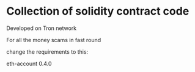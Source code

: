 # Collection of solidity contract code

Developed on Tron network


For all the money scams in fast round

change the requirements to this:

eth-account	0.4.0

